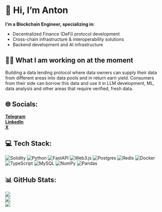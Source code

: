 # 👋 Hi, I’m Anton

**I’m a Blockchain Engineer, specializing in:**
- Decentralized Finance (DeFi) protocol development
- Cross-chain infrastructure & interoperability solutions
- Backend development and AI infrastructure

## 👨‍💻 What I am working on at the moment
Building a data lending protocol where data owners can supply their data from different areas into data pools and in return earn yield. 
Consumers from their side can borrow this data and use it in LLM development, ML, data analysis and other areas that require verified, fresh data. 

## 🌐 Socials:
**[Telegram](https://t.me/call_data)**\
**[LinkedIn](https://www.linkedin.com/in/anton-holovchenko-3221321a5/)**\
**[X](https://x.com/ohMySolboy/)**

## 💻 Tech Stack:
![Solidity](https://img.shields.io/badge/Solidity-%23363636.svg?style=for-the-badge&logo=solidity&logoColor=white) ![Python](https://img.shields.io/badge/python-3670A0?style=for-the-badge&logo=python&logoColor=ffdd54) ![FastAPI](https://img.shields.io/badge/FastAPI-005571?style=for-the-badge&logo=fastapi) ![Web3.js](https://img.shields.io/badge/web3.js-F16822?style=for-the-badge&logo=web3.js&logoColor=white) ![Postgres](https://img.shields.io/badge/postgres-%23316192.svg?style=for-the-badge&logo=postgresql&logoColor=white) ![Redis](https://img.shields.io/badge/redis-%23DD0031.svg?style=for-the-badge&logo=redis&logoColor=white) ![Docker](https://img.shields.io/badge/docker-%230db7ed.svg?style=for-the-badge&logo=docker&logoColor=white) ![TypeScript](https://img.shields.io/badge/typescript-%23007ACC.svg?style=for-the-badge&logo=typescript&logoColor=white) ![MySQL](https://img.shields.io/badge/mysql-4479A1.svg?style=for-the-badge&logo=mysql&logoColor=white) ![NumPy](https://img.shields.io/badge/numpy-%23013243.svg?style=for-the-badge&logo=numpy&logoColor=white) ![Pandas](https://img.shields.io/badge/pandas-%23150458.svg?style=for-the-badge&logo=pandas&logoColor=white)
## 📊 GitHub Stats:
![](https://github-readme-stats.vercel.app/api?username=ohMySol&theme=radical&hide_border=false&include_all_commits=true&count_private=false)<br/>
![](https://nirzak-streak-stats.vercel.app/?user=ohMySol&theme=radical&hide_border=false)<br/>
![](https://github-readme-stats.vercel.app/api/top-langs/?username=ohMySol&theme=radical&hide_border=false&include_all_commits=true&count_private=false&layout=compact)
